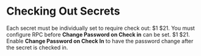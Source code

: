 [title]: # (Checking Out Secrets)
[tags]: # (Check Out)
[priority]: # (1000)

# Checking Out Secrets

Each secret must be individually set to require check out:
$1
$21. You must configure RPC before **Change Password on Check in** can be set.
$1
$21. Enable **Change Password on Check In** to have the password change after the secret is checked in.
